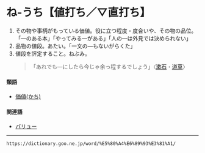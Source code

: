 # ね‐うち【値打ち／▽直打ち】

1. その物や事柄がもっている価値。役に立つ程度・度合いや、その物の品位。「―のある本」「やってみる―がある」「人の―は外見では決められない」
2. 品物の値段。あたい。「一文の―もないがらくた」
3. 値段を評定すること。ねぶみ。
    >「あれでも―にしたら今じゃ余っ程するでしょう」〈[漱石](https://dictionary.goo.ne.jp/word/person/%E5%A4%8F%E7%9B%AE%E6%BC%B1%E7%9F%B3/#jn-164327)・[道草](https://dictionary.goo.ne.jp/word/%E9%81%93%E8%8D%89/#jn-212227)〉
        

#### 類語

-   [価値(かち)](https://dictionary.goo.ne.jp/word/%E4%BE%A1%E5%80%A4/#jn-42276)

#### 関連語

-   [バリュー](https://dictionary.goo.ne.jp/word/%E3%83%90%E3%83%AA%E3%83%A5%E3%83%BC/#jn-180242)

---
`https://dictionary.goo.ne.jp/word/%E5%80%A4%E6%89%93%E3%81%A1/`